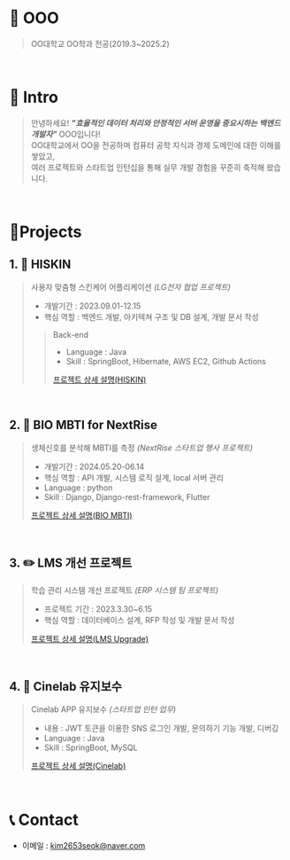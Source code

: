 # 📜 OOO

> OO대학교 OO학과 전공(2019.3~2025.2)

<br />

# 👋 Intro

> 안녕하세요! ***"효율적인 데이터 처리와 안정적인 서버 운영을 중요시하는 백엔드 개발자"*** OOO입니다!  
> OO대학교에서 OO을 전공하며 컴퓨터 공학 지식과 경제 도메인에 대한 이해를 쌓았고,  
> 여러 프로젝트와 스타트업 인턴십을 통해 실무 개발 경험을 꾸준히 축적해 왔습니다.


<br />

# 📝Projects


## 1. 💄 HISKIN

> 사용자 맞춤형 스킨케어 어플리케이션 _(LG전자 협업 프로젝트)_
>
> - 개발기간 : 2023.09.01-12.15
> - 핵심 역할 : 백엔드 개발, 아키텍쳐 구조 및 DB 설계, 개발 문서 작성
>
>> Back-end
>> - Language : Java  
>> - Skill : SpringBoot, Hibernate, AWS EC2, Github Actions
>> 
>> [프로젝트 상세 설명(HISKIN)](https://github.com/ksy2653/HI-SKIN)  
>
<br />

## 2. 🎥 BIO MBTI for NextRise

> 생체신호를 분석해 MBTI를 측정 _(NextRise 스타트업 행사 프로젝트)_
>
> - 개발기간 : 2024.05.20-06.14
> - 핵심 역할 : API 개발, 시스템 로직 설계, local 서버 관리
> - Language : python
> - Skill : Django, Django-rest-framework, Flutter
>
> [프로젝트 상세 설명(BIO MBTI)](https://github.com/ksy2653/BIO_MBTI_HiStranger)

<br />

## 3. ✏️ LMS 개선 프로젝트

> 학습 관리 시스템 개선 프로젝트 _(ERP 시스템 팀 프로젝트)_
>
> - 프로젝트 기간 : 2023.3.30~6.15
> - 핵심 역할 : 데이터베이스 설계, RFP 작성 및 개발 문서 작성 
>
> [프로젝트 상세 설명(LMS Upgrade)](https://github.com/ksy2653/LMS-Upgrade-Project)

<br />

## 4. 🏢 Cinelab 유지보수

> Cinelab APP 유지보수 _(스타트업 인턴 업무)_
>
> - 내용 : JWT 토큰을 이용한 SNS 로그인 개발, 문의하기 기능 개발, 디버깅
> - Language : Java  
> - Skill : SpringBoot, MySQL
>
> [프로젝트 상세 설명(Cinelab)](https://github.com/ksy2653/Cinelab)

<br />

# 📞 Contact

- 이메일 : kim2653seok@naver.com

